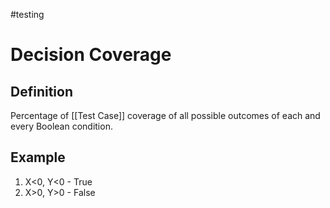#testing 

# Decision Coverage

## Definition

Percentage of [[Test Case]] coverage of all possible outcomes of each and every Boolean condition.

## Example

1. X<0, Y<0 - True
2. X>0, Y>0 - False
